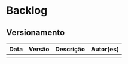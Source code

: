# Backlog



## Versionamento

| Data | Versão | Descrição | Autor(es) |
|------|--------|-----------|-----------|
|     |   |  |  |